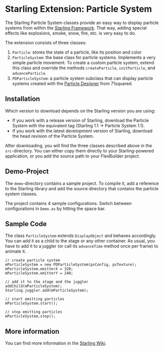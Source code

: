 Starling Extension: Particle System
===================================

The Starling Particle System classes provide an easy way to display particle systems from within the [Starling Framework][1]. That way, adding special effects like explosions, smoke, snow, fire, etc. is very easy to do.

The extension consists of three classes:

1. `Particle`: stores the state of a particle, like its position and color
2. `ParticleSystem`: the base class for particle systems. Implements a very simple particle movement. To create a custom particle system, extend this class and override the methods `createParticle`, `initParticle`, and `advanceParticle`.
3. `PDParticleSystem`: a particle system subclass that can display particle systems created with the  [Particle Designer][2] from 71squared.

Installation
------------

Which version to download depends on the Starling version you are using:

* If you work with a release version of Starling, download the Particle System with the equivalent tag (Starling 1.1 -> Particle System 1.1).
* If you work with the latest development version of Starling, download the head revision of the Particle System. 

After downloading, you will find the three classes described above in the `src`-directory. You can either copy them directly to your Starling-powered application, or you add the source path to your FlexBuilder project.

Demo-Project
------------

The `demo`-directory contains a sample project. To compile it, add a reference to the Starling library and add the source directory that contains the particle system classes.

The project contains 4 sample configurations. Switch between configurations in `Demo.as` by 
hitting the space bar.

Sample Code
-----------

The class `ParticleSystem` extends `DisplayObject` and behaves accordingly. You can add it as a child to the stage or any other container. As usual, you have to add it to a juggler (or call its `advanceTime` method once per frame) to animate it.

    // create particle system
    mParticleSystem = new PDParticleSystem(psConfig, psTexture);
    mParticleSystem.emitterX = 320;
    mParticleSystem.emitterY = 240;
    
    // add it to the stage and the juggler
    addChild(mParticleSystem);
    Starling.juggler.add(mParticleSystem);

    // start emitting particles
    mParticleSystem.start();

    // stop emitting particles
    mParticleSystem.stop();

More information
----------------

You can find more information in the [Starling Wiki](http://wiki.starling-framework.org/extensions/particlesystem).

[1]: http://www.starling-framework.org
[2]: http://particledesigner.71squared.com

